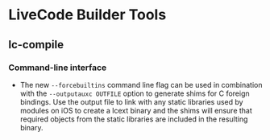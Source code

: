 # LiveCode Builder Tools
## lc-compile
### Command-line interface

* The new `--forcebuiltins` command line flag can be used in combination with
  the `--outputauxc OUTFILE` option to generate shims for C foreign bindings.
  Use the output file to link with any static libraries used by modules on iOS
  to create a lcext binary and the shims will ensure that required objects from
  the static libraries are included in the resulting binary.
